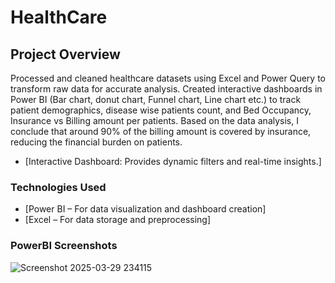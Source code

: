 # HealthCare
## Project Overview
Processed and cleaned healthcare datasets using Excel and Power Query to transform raw data for accurate analysis. Created interactive dashboards in Power BI (Bar chart, donut chart, Funnel chart, Line chart etc.) to track patient demographics, disease wise patients count, and Bed Occupancy, Insurance vs Billing amount per patients. Based on the data analysis, I conclude that around 90% of the billing amount is covered by insurance, reducing the financial burden on patients.
- [Interactive Dashboard: Provides dynamic filters and real-time insights.]
### Technologies Used
- [Power BI – For data visualization and dashboard creation]
- [Excel – For data storage and preprocessing]
### PowerBI Screenshots
![Screenshot 2025-03-29 234115](https://github.com/user-attachments/assets/f486675a-c9ae-478d-9a55-919459ed3365)
